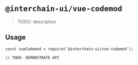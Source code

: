 # `@interchain-ui/vue-codemod`

> TODO: description

## Usage

```
const vueCodemod = require('@interchain-ui/vue-codemod');

// TODO: DEMONSTRATE API
```
